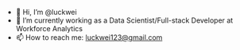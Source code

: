- 👋 Hi, I’m @luckwei
- 🌱 I’m currently working as a Data Scientist/Full-stack Developer at Workforce Analytics
- 📫 How to reach me: luckwei123@gmail.com

<!---
luckwei/luckwei is a ✨ special ✨ repository because its `README.md` (this file) appears on your GitHub profile.
You can click the Preview link to take a look at your changes.
--->
